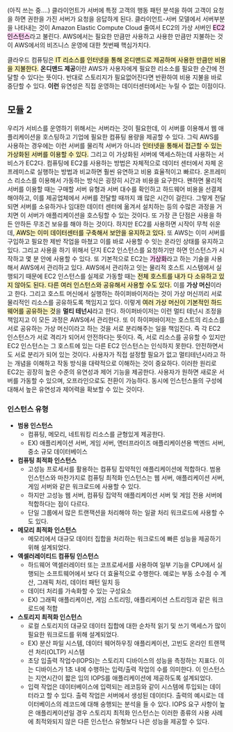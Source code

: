 
(아직 쓰는 중....)
클라이언트가 서버에 특정 고객의 행동 패턴 분석을 하여 고객이 요청을 하면 권한을 가진 서버가 요청을 응답하게 된다. 클라이언트-서버 모델에서 서버부분을 나타내는 것이 Amazon Elastic Compute Cloud 줄여서 EC2의 가상 서버인 <mark style="background: #FFB8EBA6;">EC2 인스턴스</mark>라고 불린다. AWS에서는 필요한 만큼만 사용하고 사용한 만큼만 지불하는 것이 AWS에서의 비즈니스 운영에 대한 첫번째 핵심가치다.

클라우드 컴퓨팅은<mark style="background: #FFF3A3A6;"> IT 리소스를 인터넷을 통해 온디맨드로 제공하며 사용한 만큼만 비용을 지불한다.</mark> **온디맨드 제공**이란 AWS가 사용자에게 필요한 리소소를 필요한 순간에 전달할 수 있다는 뜻이다. 반대로 스토리지가 필요없어진다면 반환하여 비용 지불을 바로 중단할 수 있다. **이런** 유연성은 직접 운영하는 데이터센터에서는 누릴 수 없는 이점이다. 

## 모듈 2 
우리가 서비스를 운영하기 위해서는 서버라는 것이 필요한데, 이 서버를 이용해서 웹 애플리케이션을 호스팅하고 기업에 필요한 컴퓨팅 용량을 제공할 수 있다. 그릭 AWS를 사용하는 경우에는 이런 서버를 물리적 서버가 아니라 <mark style="background: #FFF3A3A6;">인터넷을 통해서 접근할 수 있는 가상화된 서버를 이용할 수 있다.</mark> 그리고 이 가상화된 서버에 액세스하는데 사용하는 서비스가 EC2다. 
 컴퓨팅에 EC2를 사용하는 방법은 자체적으로 데이터 센터에서 자체 온프레미스로 실행하는 방법과 비교하면 훨씬 유연하고 비용 효율적이고 빠르다. 온프레미스 리소스를 이용해서 가동하는 방식은 굉장히 시간과 비용을 요구한다. 왠하면 물리적 서버를 이용할 때는 구매할 서버 유형과 서버 대수를 확인하고 하드웨어 비용을 선결제해야하고, 이를 제공업체에서 서버를 전달할 때까지 꽤 많은 시간이 걸린다.
  그렇게 전달되면 서버를 소유하거나 임대한 데이터 센터에 옮겨서 설치하는 등의 수많은 과정을 거치면 이 서버가 애플리케이션을 호스팅할 수 있는 것이다. 또 가장 큰 단점은 사용을 하든 안하든 무조건 보유를 해야 하는 것이다.
 하지만 EC2를 사용하면 시작이 무척 쉬운데,<mark style="background: #FFF3A3A6;"> AWS는 이미 데이터센터를 구축해서 보안을 유지하고 있다.</mark> 또 AWS는 이미 서버를 구입하고 필요한 제반 작업을 마쳤고 이를 바로 사용할 수 잇는 온라인 상태를 유지하고 있다. 그리고 사용을 하기 위해서 단지 EC2 인스턴스를 요청하기만 하면 인스턴스가 시작하고 몇 분 안에 사용할 수 있다. 
 또 기본적으로 EC2는 <mark style="background: #FFB8EBA6;">가상화</mark>라고 하는 기술을 사용해서 AWS에서 관리하고 있다. AWS에서 관리하고 잇는 물리적 호스트 시스템에서 실행되기 때문에 EC2 인스턴스를 실제로 가동할 때는 <mark style="background: #FFF3A3A6;">전체 호스트를 내가 다 소유하고 있지 않아도 된다. </mark><mark style="background: #FFF3A3A6;">다른 여러 인스턴스와 공유해서 사용할 수도 있다.</mark> 이를 **가상 머신**이라고 한다.
 그리고 호스트 머신에서 실행하는 하이퍼바이저라는 것이 가상 머신끼리 서로 물리적인 리소스를 공유하도록 책임지고 있다. 이렇게 <mark style="background: #FFF3A3A6;">여러 가상 머신이 기본적인 하드웨어를 공유하는 것</mark>을 **멀티 테넌시**라고 한다. 하이퍼바이저는 이런 멀티 테넌시 조정을 책임지고 이 모든 과정은 AWS에서 관리한다. 또 이 하이퍼바이저는 호스트의 리소스를 서로 공유하는 가상 머신이라고 하는 것을 서로 분리해주는 일을 책임진다. 즉 각 EC2 인스턴스가 서로 격리가 되어서 안전하다는 뜻이다. 즉, 서로 리소스를 공유할 수 있지만 EC2 인스턴스는 그 호스트에 있는 다른 EC2 인스턴스는 인식하지 못한다. 안전하면서도 서로 분리가 되어 있는 것이다.
  사용자가 직접 설정할 필요가 없고 멀티테넌시라고 하는 개념을 이해하고 작동 방식을 대략적으로 이해하는 것이 중요하다. 이러한 원리로 EC2는 굉장히 높은 수준의 유연성과 제어 기능을 제공한다. 사용자가 원하면 새로운 서버를 가동할 수 있으며, 오프라인으로도 전환이 가능하다. 동시에 인스턴스들의 구성에 대해서 높은 유연성과 제어력을 확보할 수 있는 것이다.

### 인스턴스 유형
- **범용 인스턴스**
	- 컴퓨팅, 메모리, 네트워킹 리소스를 균형있게 제공한다.
	- EX) 애플리케이션 서버, 게임 서버, 엔터프라이즈 애플리케이션용 백엔드 서버, 중소 규모 데이터베이스
- **컴퓨팅 최적화 인스턴스**
	- 고성능 프로세서를 활용하는 컴퓨팅 집약적인 애플리케이션에 적합하다. 범용 인스턴스와 마찬가지로 컴퓨팅 최적화 인스턴스는 웹 서버, 애플리케이션 서버, 게임 서버와 같은 워크로드에 사용할 수 있다.
	- 하지만 고성능 웹 서버, 컴퓨팅 집약적 애플리케이션 서버 및 게임 전용 서버에 적합하다는 점이 다르다. 
	- 단일 그룹에서 많은 트랜잭션을 처리해야 하는 일괄 처리 워크로드에 사용할 수도 있다.
- **메모리 최적화 인스턴스**
	- 메모리에서 대규모 데이터 집합을 처리하는 워크로드에 빠른 성능을 제공하기 위해 설계되었다.
- **액셀러레이티드 컴퓨팅 인스턴스**
	- 하드웨어 액셀러레이터 또는 코프로세서를 사용하여 일부 기능을 CPU에서 실행되는 소프트웨어에서 보다 더 효율적으로 수행한다. 예로는 부동 소수점 수 계산, 그래픽 처리, 데이터 패턴 일치 등
	- 데이터 처리를 가속화할 수 있는 구성요소
	- EX) 그래픽 애플리케이션, 게임 스트리밍, 애플리케이션 스트리밍과 같은 워크로드에 적합
- **스토리지 최적화 인스턴스**
	- 로컬 스토리지의 대규모 데이터 집합에 대한 순차적 읽기 및 쓰기 액세스가 많이 필요한 워크로드를 위해 설계되었다. 
	- EX) 분산 파일 시스템, 데이터 웨어하우징 애플리케이션, 고빈도 온라인 트랜잭션 처리(OLTP) 시스템
	- 초당 입출력 작업수(IOPS)는 스토리지 디바이스의 성능을 측정하는 지표다. 이는 디바이스가 1초 내에 수행하는 입력/출력 작업의 수를 의미한다. 이 인스턴스는 지연시간이 짧은 임의 IOPS를 애플리케이션에 제공하도록 설계되었다.
	- 입력 작업은 데이터베이스에 입력되는 레코등와 같이 시스템에 투입되는 데이터라고 할 수 있다. 출력 작업은 서버에서 생성된 데이터다. 출력의 예시로는 데이터베이스의 레코드에 대해 숭행되는 분석을 들 수 있다. IOPS 요구 사항이 높은 애플리케이션일 경우 스토리지 최적화 인스턴스는 이러한 종류의 사용 사례에 최적와되지 않은 다른 인스턴스 유형보다 나은 성능을 제공할 수 있다.
